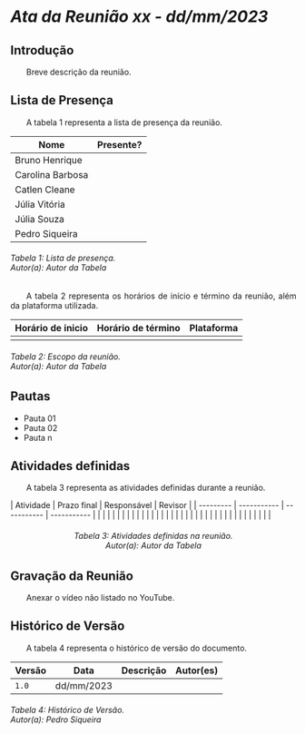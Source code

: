 # ***Ata da Reunião xx - dd/mm/2023***

## **Introdução**
<p align="justify">
&emsp;&emsp;Breve descrição da reunião.
</p>

## **Lista de Presença**
<p align="justify">
&emsp;&emsp;A tabela 1 representa a lista de presença da reunião.
</p>

| Nome | Presente? |
|---------------|----|
|Bruno Henrique| |
|Carolina Barbosa| |
|Catlen Cleane| | 
|Júlia Vitória| |
|Júlia Souza| |
|Pedro Siqueira| |
<h6> Tabela 1: Lista de presença.
<br> Autor(a): Autor da Tabela </h6>

<p align="justify">
&emsp;&emsp;A tabela 2 representa os horários de início e término da reunião, além da plataforma utilizada.
</p>

| Horário de inicio | Horário de término | Plataforma |
|--------------|-----------|---------|
||||
<h6> Tabela 2: Escopo da reunião.
<br> Autor(a): Autor da Tabela </h6>

## **Pautas**
<ul>
<li>Pauta 01</li>
<li>Pauta 02</li>
<li>Pauta n</li>
</ul>

## **Atividades definidas**
<p align="justify">
&emsp;&emsp;A tabela 3 representa as atividades definidas durante a reunião.
</p>
| Atividade | Prazo final | Responsável | Revisor |
| --------- | ----------- | ----------- | ----------- |
| | | | 
| | | | 
| | | |
| | | |
| | | |
| | | |
| | | |
| | | |
| | | | 
<h6 align = "center"> Tabela 3: Atividades definidas na reunião.
<br> Autor(a): Autor da Tabela </h6>

## **Gravação da Reunião**

<p align="justify">
&emsp;&emsp;Anexar o vídeo não listado no YouTube.
</p>

## **Histórico de Versão**
<p align="justify">
&emsp;&emsp;A tabela 4 representa o histórico de versão do documento.
</p>

| Versão | Data | Descrição | Autor(es) | 
| ------ | ---- | --------- | --------- |
| `1.0`  | dd/mm/2023 |  |  |  
<h6> Tabela 4: Histórico de Versão.
<br> Autor(a): Pedro Siqueira </h6>